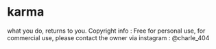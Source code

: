 # karma
what you do, returns to you.
Copyright info : Free for personal use, for commercial use, please contact the owner via instagram : @charle_404
